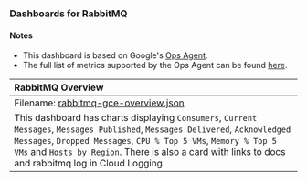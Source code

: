 ### Dashboards for RabbitMQ

#### Notes

- This dashboard is based on Google's [Ops Agent](https://cloud.google.com/stackdriver/docs/solutions/agents/ops-agent).
- The full list of metrics supported by the Ops Agent can be found [here](https://cloud.google.com/stackdriver/docs/solutions/agents/ops-agent/third-party/rabbitmq#monitored-metrics).

|RabbitMQ Overview|
|:------------------|
|Filename: [rabbitmq-gce-overview.json](rabbitmq-gce-overview.json)|
|This dashboard has charts displaying `Consumers`, `Current Messages`, `Messages Published`, `Messages Delivered`, `Acknowledged Messages`, `Dropped Messages`, `CPU % Top 5 VMs`, `Memory % Top 5 VMs` and `Hosts by Region`. There is also a card with links to docs and rabbitmq log in Cloud Logging.|